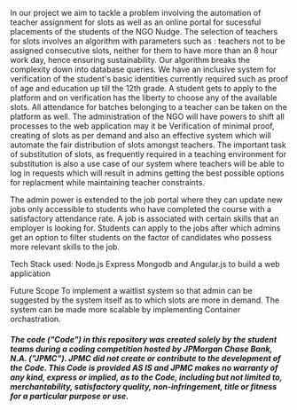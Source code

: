 In our project we aim to tackle a problem involving the automation of teacher assignment for slots as well as an online portal for sucessful placements of the students of
the NGO Nudge. The selection of teachers for slots involves an algorithm with parameters such as : teachers not to be assigned consecutive slots, neither for them to have 
more than an 8 hour work day, hence ensuring sustainability. Our algorithm breaks the complexity down into database queries. We have an 
inclusive system for verification of the student's basic identities currently required such as proof of age and education up till the 12th grade. 
A student gets to apply to the platform and on verification has the liberty to choose any of the available slots. 
All attendance for batches belonging to a teacher can be taken on the platform as well.
 The administration of the NGO will have powers to shift all processes to the web application may it be Verification of minimal proof, creating of slots as per demand and 
also an effective system which will automate the fair distribution of slots amongst teachers. The important task of substitution of slots, as frequently required in a 
teaching environment for substitution is also a use case of our system where teachers will be able to log in requests which will result in admins getting the best possible
options for replacment while maintaining teacher constraints. 
 
The admin power is extended to the job portal where they can update new jobs only accessible to students who have completed the course with a satisfactory attendance rate.
A job is associated with certain skills that an employer is looking for. Students can apply to the jobs after which admins get an option to filter students on the factor
of candidates who possess more relevant skills to the job. 

Tech Stack used:
Node.js Express Mongodb and Angular.js to build a web application

Future Scope
To implement a waitlist system so that admin can be suggested by the system itself as to which slots are more in demand.
The system can be made more scalable by implementing Container orchastration.

##### The code ("Code") in this repository was created solely by the student teams during a coding competition hosted by JPMorgan Chase Bank, N.A. ("JPMC").						JPMC did not create or contribute to the development of the Code.  This Code is provided AS IS and JPMC makes no warranty of any kind, express or implied, as to the Code,						including but not limited to, merchantability, satisfactory quality, non-infringement, title or fitness for a particular purpose or use.